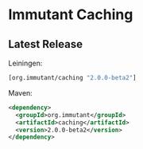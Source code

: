 # Immutant Caching

## Latest Release

Leiningen:

``` clj
[org.immutant/caching "2.0.0-beta2"]
```

Maven:

``` xml
<dependency>
  <groupId>org.immutant</groupId>
  <artifactId>caching</artifactId>
  <version>2.0.0-beta2</version>
</dependency>
```
